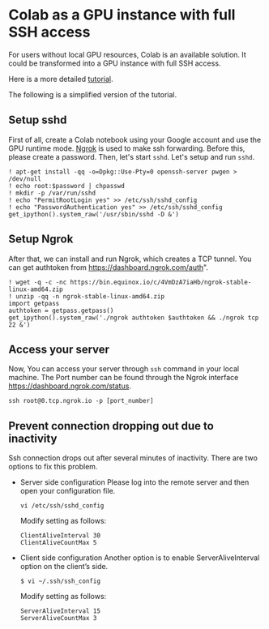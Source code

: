 # Colab as a GPU instance with full SSH access

For users without local GPU resources, Colab is an available solution. It could be transformed into a GPU instance with full SSH access.

Here is a more detailed [tutorial](https://imadelhanafi.com/posts/google_colal_server/).

The following is a simplified version of the tutorial.

## Setup sshd
First of all, create a Colab notebook using your Google account and use the GPU runtime mode.
[Ngrok](https://ngrok.com/) is used to make ssh forwarding. Before this, please create a password. Then, let's start `sshd`.
Let's setup and run `sshd`.
```
! apt-get install -qq -o=Dpkg::Use-Pty=0 openssh-server pwgen > /dev/null
! echo root:$password | chpasswd
! mkdir -p /var/run/sshd
! echo "PermitRootLogin yes" >> /etc/ssh/sshd_config
! echo "PasswordAuthentication yes" >> /etc/ssh/sshd_config
get_ipython().system_raw('/usr/sbin/sshd -D &')
```

## Setup Ngrok
After that, we can install and run Ngrok, which creates a TCP tunnel.
You can get authtoken from https://dashboard.ngrok.com/auth".
```
! wget -q -c -nc https://bin.equinox.io/c/4VmDzA7iaHb/ngrok-stable-linux-amd64.zip
! unzip -qq -n ngrok-stable-linux-amd64.zip
import getpass
authtoken = getpass.getpass()
get_ipython().system_raw('./ngrok authtoken $authtoken && ./ngrok tcp 22 &')
```

## Access your server
Now, You can access your server through `ssh` command in your local machine.
The Port number can be found through the Ngrok interface https://dashboard.ngrok.com/status.
```
ssh root@0.tcp.ngrok.io -p [port_number]
```

## Prevent connection dropping out due to inactivity

Ssh connection drops out after several minutes of inactivity. 
There are two options to fix this problem.

+ Server side configuration
  Please log into the remote server and then open your configuration file.
  ```
  vi /etc/ssh/sshd_config
  ```
  Modify setting as follows:
  ```
  ClientAliveInterval 30
  ClientAliveCountMax 5
  ```

+ Client side configuration
  Another option is to enable ServerAliveInterval option on the client’s side.
  ```
  $ vi ~/.ssh/ssh_config
  ```
  Modify setting as follows:
  ```
  ServerAliveInterval 15
  ServerAliveCountMax 3
  ```
